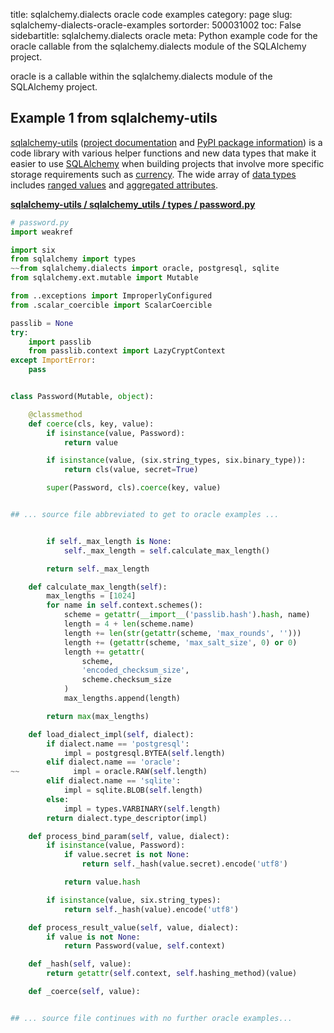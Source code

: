 title: sqlalchemy.dialects oracle code examples
category: page
slug: sqlalchemy-dialects-oracle-examples
sortorder: 500031002
toc: False
sidebartitle: sqlalchemy.dialects oracle
meta: Python example code for the oracle callable from the sqlalchemy.dialects module of the SQLAlchemy project.


oracle is a callable within the sqlalchemy.dialects module of the SQLAlchemy project.


## Example 1 from sqlalchemy-utils
[sqlalchemy-utils](https://github.com/kvesteri/sqlalchemy-utils)
([project documentation](https://sqlalchemy-utils.readthedocs.io/en/latest/)
and
[PyPI package information](https://pypi.org/project/SQLAlchemy-Utils/))
is a code library with various helper functions and new data types
that make it easier to use [SQLAlchemy](/sqlalchemy.html) when building
projects that involve more specific storage requirements such as
[currency](https://sqlalchemy-utils.readthedocs.io/en/latest/data_types.html#module-sqlalchemy_utils.types.currency).
The wide array of
[data types](https://sqlalchemy-utils.readthedocs.io/en/latest/data_types.html)
includes [ranged values](https://sqlalchemy-utils.readthedocs.io/en/latest/range_data_types.html)
and [aggregated attributes](https://sqlalchemy-utils.readthedocs.io/en/latest/aggregates.html).

[**sqlalchemy-utils / sqlalchemy_utils / types / password.py**](https://github.com/kvesteri/sqlalchemy-utils/blob/master/sqlalchemy_utils/types/password.py)

```python
# password.py
import weakref

import six
from sqlalchemy import types
~~from sqlalchemy.dialects import oracle, postgresql, sqlite
from sqlalchemy.ext.mutable import Mutable

from ..exceptions import ImproperlyConfigured
from .scalar_coercible import ScalarCoercible

passlib = None
try:
    import passlib
    from passlib.context import LazyCryptContext
except ImportError:
    pass


class Password(Mutable, object):

    @classmethod
    def coerce(cls, key, value):
        if isinstance(value, Password):
            return value

        if isinstance(value, (six.string_types, six.binary_type)):
            return cls(value, secret=True)

        super(Password, cls).coerce(key, value)


## ... source file abbreviated to get to oracle examples ...


        if self._max_length is None:
            self._max_length = self.calculate_max_length()

        return self._max_length

    def calculate_max_length(self):
        max_lengths = [1024]
        for name in self.context.schemes():
            scheme = getattr(__import__('passlib.hash').hash, name)
            length = 4 + len(scheme.name)
            length += len(str(getattr(scheme, 'max_rounds', '')))
            length += (getattr(scheme, 'max_salt_size', 0) or 0)
            length += getattr(
                scheme,
                'encoded_checksum_size',
                scheme.checksum_size
            )
            max_lengths.append(length)

        return max(max_lengths)

    def load_dialect_impl(self, dialect):
        if dialect.name == 'postgresql':
            impl = postgresql.BYTEA(self.length)
        elif dialect.name == 'oracle':
~~            impl = oracle.RAW(self.length)
        elif dialect.name == 'sqlite':
            impl = sqlite.BLOB(self.length)
        else:
            impl = types.VARBINARY(self.length)
        return dialect.type_descriptor(impl)

    def process_bind_param(self, value, dialect):
        if isinstance(value, Password):
            if value.secret is not None:
                return self._hash(value.secret).encode('utf8')

            return value.hash

        if isinstance(value, six.string_types):
            return self._hash(value).encode('utf8')

    def process_result_value(self, value, dialect):
        if value is not None:
            return Password(value, self.context)

    def _hash(self, value):
        return getattr(self.context, self.hashing_method)(value)

    def _coerce(self, value):


## ... source file continues with no further oracle examples...

```

